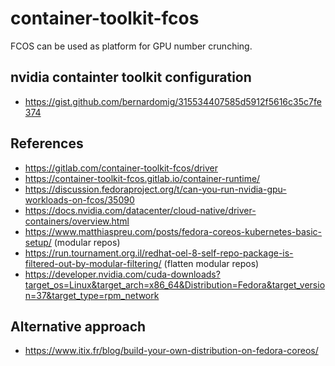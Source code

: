 # container-toolkit-fcos

FCOS can be used as platform for GPU number crunching.

## nvidia containter toolkit configuration

* https://gist.github.com/bernardomig/315534407585d5912f5616c35c7fe374

## References

* https://gitlab.com/container-toolkit-fcos/driver
* https://container-toolkit-fcos.gitlab.io/container-runtime/
* https://discussion.fedoraproject.org/t/can-you-run-nvidia-gpu-workloads-on-fcos/35090
* https://docs.nvidia.com/datacenter/cloud-native/driver-containers/overview.html
* https://www.matthiaspreu.com/posts/fedora-coreos-kubernetes-basic-setup/ (modular repos)
* https://run.tournament.org.il/redhat-oel-8-self-repo-package-is-filtered-out-by-modular-filtering/ (flatten modular repos)
* https://developer.nvidia.com/cuda-downloads?target_os=Linux&target_arch=x86_64&Distribution=Fedora&target_version=37&target_type=rpm_network

## Alternative approach

* https://www.itix.fr/blog/build-your-own-distribution-on-fedora-coreos/

